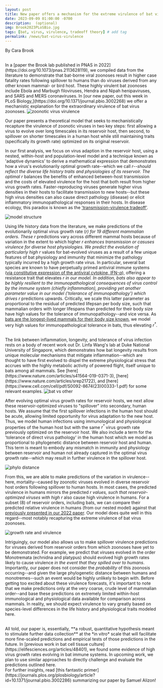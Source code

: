 ```yaml
---
layout: post
title: New paper offers a mechanism for the extreme virulence of bat virus zoonoses!
date: 2023-09-09 01:00:00 -0700
description:  (optional)
img: Brook2023PLoSBio.jpg
tags: [bat, virus, virulence, tradeoff theory] # add tag
permalink: /news/bat-virus-virulence
---
```

By Cara Brook



<br />
In a [paper the Brook lab published in PNAS in 2022](https://doi.org/10.1073/pnas.2113628119), we compiled data from the literature to demonstrate that bat-borne viral zoonoses result in higher case fatality rates following spillover to humans than do viruses derived from any other known mammal- or bird host. These highly virulent bat zoonoses include Ebola and Marbugh filoviruses, Hendra and Nipah henipaviruses, and SARS and MERS coronaviruses.  In [our new paper, out this week in PLoS Biology,](https://doi.org/10.1371/journal.pbio.3002268) we offer a mechanistic explanation for the extraordinary virulence of bat virus zoonoses. 

<img src="/assets/img/Brook2023Fig1.png" alt="zoonotic virus virulence" class="center col-md-4" />


Our paper presents a theoretical model that seeks to mechanistically recapture the virulence of zoonotic viruses in two key steps: first allowing a virus to evolve over long timescales in its reservoir host, then second, to spillover on shorter timescales in a human host while still maintaining traits (specifically its growth rate) optimized on its original reservoir. 
<br> 

In our first analysis, we focus on virus adaption in the reservoir host, using a nested, within-host and population-level model and a technique known as 'adaptive dynamics' to derive a mathematical expression that demonstrates how a virus's evolutionarily optimal growth rate--which we call <em>r<sup>*</sup></em>--should reflect the diverse life history traits and physiologies of its reservoir. The optimal <em>r<sup>*</sup></em> balances the benefits of enhanced between-host transmission and the costs of elevated virulence for the host that both result from higher virus growth rates. Faster-reproducing viruses generate higher virus densities in their hosts to facilitate transmission to new hosts--but these high virus densities can also cause direct pathology (disease) or elicit inflammatory immunopathological responses in their hosts. In disease ecology, this paradox is known as the ['transmission-virulence tradeoff'](https://onlinelibrary.wiley.com/doi/full/10.1111/j.1420-9101.2008.01658.x). 

<img src="/assets/img/Brook2023Fig2.jpg" alt="model structure" class="center col-md-10" />

Using life history data from the literature, we make predictions of the evolutionarily optimal virus growth rate (<em>r<sup>*</sup></em>) for 19 different mammalian orders. These <em>r<sup>*</sup></em> predictions vary across different mammal hosts because of variation in the extent to which higher <em>r<sup>*</sup></em> enhances transmission or casuses virulence for diverse host physiologies. We predict the evolution of particularly high <em>r<sup>*</sup></em> values for bat-evolved viruses as a result of a few unique features of bat physiology and immunity that minimize the pathology typically incurred by a high growth rate virus. In particular, several bat species are known to have perpetually primed antiviral immune systems ([via constitutive expression of the antiviral cytokine, IFN-<em>&alpha;</em>](https://www.pnas.org/doi/abs/10.1073/pnas.1518240113)), offering a resistance trait that elevates <em>r<sup>*</sup></em> in our model. In addition, bats also appear to be highly resilient to the immunopathological consequences of virus control by the immune system (chiefly inflammation), providing yet another parameter value in our model ('tolerance of immunopathology') which drives <em>r<sup>*</sup></em> predictions upwards. Critically, we scale this latter parameter as proportional to the residual of predicted lifepsan per body size, such that mammalian orders with longer lifespans than predicted for their body size have high values for the tolerance of immunopathology--and vice versa. As [bats are the longest-lived mammals for their body size known](https://link.springer.com/article/10.1023/B:BGEN.0000038022.65024.d8), we model very high values for immunopathological tolerance in bats, thus elevating <em>r<sup>*</sup></em>.

<br> 
The link between inflammation, longevity, and tolerance of virus infection rests on a body of recent work out Dr. Linfa Wang's lab at Duke National University of Singapore, which demonstrates how bat longevity results from unique molecular mechanisms that mitigate inflammation--which are thought to have first evolved to dispel the extreme physiological stress that accrues with the highly metabolic activity of powered flight, itself unique to bats among all mammals. See [here](https://www.nature.com/articles/s41564-019-0371-3), [here](https://www.nature.com/articles/srep21722), and [here](https://www.cell.com/cell/pdf/S0092-8674(23)00333-1.pdf) for some relevant examples.

<img src="/assets/img/Brook2023Fig3.jpg" alt="bat vs other" class="center col-md-10" />

After evolving optimal virus growth rates for reservoir hosts, we next allow these reservoir-optimized viruses to "spillover" into secondary, human hosts. We assume that the first spillover infections in the human host should be acute, allowing limited opportunity for virus adaptation to the new host. Thus, we model human infections using immunological and physiological properties of the human host but with the same <em>r<sup>*</sup></em> virus growth rate previously optimized on the reservoir host. We also include a term for the 'tolerance of direct virus pathology' in the human host which we model as proportional to phylogenetic distance between reservoir host and human. This term is meant to embody any mismatch in immunity and physiology between reservoir and human not already captured in the optimal virus growth rate--which may result in further virulence in the spillover host. 

<img src="/assets/img/Brook2023Fig4.jpg" alt="phylo distance" class="center col-md-5" />

From this, we are able to make predictions of the variation in virulence--here, mortality--caused by zoonotic viruses evolved in diverse reservoir host orders following spillover to human hosts. In most cases, the predicted virulence in humans mirrors the predicted <em>r<sup>*</sup></em> values, such that reservoir-optimized viruses with high <em>r<sup>*</sup></em> also cause high virulence in humans. For a subset (8) of reservoir orders, including bats, we can compare their predicted relative virulence in humans (from our nested model) against that [previously presented in our 2022 paper](https://doi.org/10.1073/pnas.2113628119). Our model does quite well in this regard--most notably recapturing the extreme virulence of bat virus zoonoses. 

<img src="/assets/img/Brook2023Fig5.jpg" alt="growth rate and virulence" class="center col-md-12" />

Intriguingly, our model also allows us to make spillover virulence predictions for viruses derived from reservoir orders from which zoonoses have yet to be demonstrated. For example, we predict that viruses evolved in the order Monotremata (echnidna and platypus) should evolved high growth rates likely to cause virulence *in the event that they spilled over to humans*. Importantly, our paper does not consider the *probability* of this zoonosis occurring--and given the large phylogenetic distance between humans and monotremes--such an event would be highly unlikely to begin with. Before getting too excited about these virulence forecasts, it's important to note that we make predictions only at the very coarse, crude level of mammalian order--and base these predictions on extremely limited within-host immunological and physiological data available for comparison across mammals. In reality, we should expect virulence to vary greatly based on species-level differences in the life history and physiological traits modeled here. 

<br> 
All told, our paper is, essentially, **a robust, quantitative hypothesis meant to stimulate further data collection** at the *in vitro* scale that will facilitate more fine-scaled predictions and empirical tests of those predictions in the future. In [previous work in bat cell tissue culture](https://elifesciences.org/articles/48401), we found some evidence of high virus growth rates evolving in bat immune systems. In upcoming work, we plan to use similar approaches to directly challenge and evaluate the predictions outlined here. 

<br>
For further insights, read [this fantastic primer](https://journals.plos.org/plosbiology/article?id=10.1371/journal.pbio.3002286) summarizing our paper by Samuel Alizon!



<br/> 
<br/>